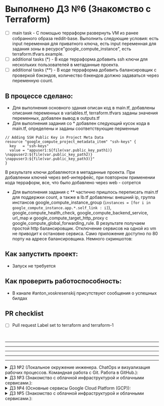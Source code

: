 # Выполнено ДЗ №6 (Знакомство с Terraform)

 - [ ] main task - С помощью терраформ развернуть VM из ранее собранного образа reddit-base. Выполнить следующие условия: есть input переменная для приватного ключа, есть input переменная для задания зоны в ресурсе"google_compute_instance", есть terraform.tfvars.example.
 - [ ] additional tasks (*) - В коде терраформа добавить ssh ключи для нескольких пользователей в метаданные проекта.
 - [ ] additional tasks (**) - В коде терраформа добавить балансировщик с проверкой бэкэндов, количество бэкендов должно задаваться через переменную count.

## В процессе сделано:
 - Для выполнения основного здания описан код в main.tf, добавлены описания переменных в variables.tf, terraform.tfvars заданы значения переменных, добавлен вывод в outputs.tf
 - Для выполнения задания со * добавлен следующий кусок кода в main.tf, определены и заданы соответствующие перменные
```
// Adding SSH Public Key in Project Meta Data
resource "google_compute_project_metadata_item" "ssh-keys" {
  key   = "ssh-keys"
  value = "appuser1:${file(var.public_key_path1)} \nappuser2:${file(var.public_key_path2)} \nappuser3:${file(var.public_key_path3)}"
}
```
В результате ключи добавляются в метаданные проекта. При добавлении ключей через веб-интерфейс, при повторном применении кода терраформ, все, что было добавлено через web - сотрется
 - Для выполнения задания с ** частично пришлось переписать main.tf для поддержки count, а также в lb.tf добавлены: внешний ip, группа инстансов google_compute_instance_group (```instances = [for i in google_compute_instance.app.*.self_link : i]```), google_compute_health_check, google_compute_backend_service, url_map и google_compute_target_http_proxy с google_compute_global_forwarding_rule. В результате получаем простой http балансировщик. Отключение сервисов на одной из vm не приводит к остановке сервиса. Само приложение доступно по 80 порту на адресе балансировщика. Немного скриншотов:


## Как запустить проект:
 - Запуск не требуется

## Как проверить работоспособность:
 - В канале #anton_voskresenskij присутствуют сообщения о успешных билдах

## PR checklist
 - [ ] Pull request Label set to terraform and terraform-1
<br>

---
---
---
---
---

<details>
<summary>ДЗ №2 (Локальное окружение инженера. ChatOps и визуализация рабочих процессов. Командная работа с Git. Работа в GitHub.):</summary>
<p align="justify">

# Выполнено ДЗ №2

 - [ ] main task

## В процессе сделано:
 - Добавлен хук pre-commit
 - Добавлен шаблон для последующих PR в GitHub
 - Репозиторий подключен к тестам в Travis

## Как запустить проект:
 - Запуск не требуется

## Как проверить работоспособность:
 - В канале #anton_voskresenskij присутствуют сообщения о успешных билдах

## PR checklist
 - [ ] Pull request Label set to play-travis

<br>
</p>
</details>

<details>
<summary>ДЗ №3 (Знакомство с облачной инфраструктурой и облачными сервисами.):</summary>
<p align="justify">

# Выполнено ДЗ №3

 - [ ] main task - подключение через бастион хост, добавление setupvpn.sh и cloud-bastion.ovpn в ветку cloud-bastion, в README.md указать ip
 - [ ] additional tasks - предложить решения по подключению к внутренней машине через бастион-хост в 1 строчку, предложить решения для подклчюения по алиасу, добавить сертификат Let's Encrypt

## В процессе сделано:
 - Создал виртуальные машины bastion и someinternalhost в регионе europe-west3-c. Получившиеся ip
```
bastion_IP = 35.207.115.233
someinternalhost_IP = 10.156.0.3
```
 - Установлен и настроен VPN-сервер Pritunl
 - По поводу подключения в одну строчку с рабочей машины - делаем вот так (предварительно нужно выполнить ```ssh-add ~/.ssh/appuser```):
 ```
 ssh -i ~/.ssh/appuser -t -A appuser@35.207.115.233 ssh 10.156.0.3
 ```
 - Вариант для подключения в виде ```ssh someinternalhost``` - делаем файлик .ssh/config со следующим содержимым:
 ```
 fyvaoldg@fyvaoldg-ProLiant-BL460c-Gen9:~$ cat .ssh/config
Host someinternalhost
        HostName 35.207.115.233
        Port 22
        User appuser
        IdentityFile /home/fyvaoldg/.ssh/appuser
        RequestTTY force
        RemoteCommand ssh 10.156.0.3
        ForwardAgent yes
 ```
 После чего становится возможным подключение напрямую коммандой ```ssh someinternalhost```

 - Добавил сертификат автоматически через кнопку Settings в панели управления Pritunl, указав адрес 35-207-115-233.sslip.io
 - Добавил ветку cloud-bastion и требуемые файлики соглсно методичке

## Как запустить проект:
 - Запуск не требуется

## Как проверить работоспособность:
 - В канале #anton_voskresenskij присутствуют сообщения о успешных билдах

## PR checklist
 - [ ] Pull request Label set to cloud-bastion
<br>

</p>
</details>



<details>
<summary>ДЗ №4 (Основные сервисы Google Cloud Platform (GCP)):</summary>
<p align="justify">

# Выполнено ДЗ №4

 - [ ] main task - Задеплоить тестовое приложение,запустить и проверить его работу.
 - [ ] additional tasks - Написать скрипты deploy.sh, install_mongodb.sh и install_ruby.sh. Написать startup script который будет запускаться при создании инстанса и полностью деплоить и запускать приложение. Добавить правило файрвола через gcloud.

## В процессе сделано:
 - Коммандой
```
gcloud compute firewall-rules create default-puma-server  --allow tcp:9292 --target-tags=puma-server --source-ranges=0.0.0.0/0
```
добавил правило файрволла для нашего тестовго приложения.
 - Коммандой
```
gcloud compute instances create reddit-app  --boot-disk-size=10GB   --image-family ubuntu-1604-lts   --image-project=ubuntu-os-cloud   --machine-type=g1-small   --tags puma-server   --restart-on-failure  --metadata-from-file startup-script=startupscript.sh
```
создал тестовую машину с автоматически выполняемым скриптом startupscript.sh после создания. Скрипт постарался сделать идемпотентным ( повторное применение не должно повторять всех действий :) )

Получились следующие данные для проверки:

```
testapp_IP = 35.246.237.88
testapp_port = 9292
```
 - Просто добавил deploy.sh, install_mongodb.sh и install_ruby.sh.

## Как запустить проект:
 - Запуск не требуется

## Как проверить работоспособность:
 - В канале #anton_voskresenskij присутствуют сообщения о успешных билдах

## PR checklist
 - [ ] Pull request Label set to GCP and cloud-testapp
<br>

</p>
</details>


<details>
<summary>ДЗ №5 (Знакомство с облачной инфраструктурой и облачными сервисами.):</summary>
<p align="justify">

# Выполнено ДЗ №5

 - [ ] main task - Создать и параметризировать с некоторыми обязательными параметрами шаблон Packer для создания образа VM с предустановленными ruby и mongodb.
 - [ ] additional tasks (*) - Создать bake образ VM при разворачивании которого на выходе получается сразу рабочее приложение.
 - [ ] additional tasks (*) - Сделать запуск VM через gcloud.

## В процессе сделано:
 - Сделан шаблон ubuntu16.json с указанием, что переменные ```project_id``` и  ```source_image``` являются обязательными. Переменные задаются в файлике variables.json. Также в шаблоне указаны скрипты, проводящие установку ruby и mongodb. Собран образ коммандой
```
packer build -var-file=variables.json ubuntu16.json
```
В результате получился образ reddit-base-1577267109
 - Для выполнения задания со * Сделан скрипт setupscript.sh и шаблон immutable.json. Скрипт setupscript.sh устанваливает ruby , mongodb и инсталирует приложение, а также добавляет systemd unit для приложения. Образ собирается коммандой
```
packer build -var-file=variables.json immutable.json
```
В результате получился образ reddit-full-1577267660
 - Добавил комманду запуска приложения с помощью gcloud в create-reddit-vm.sh
```
gcloud compute instances create reddit-app --zone=europe-west3-a --machine-type=f1-micro --tags=puma-server --image=reddit-full-1577267660 --image-project=infra-262405 --restart-on-failure
```

## Как запустить проект:
 - Запуск не требуется

## Как проверить работоспособность:
 - В канале #anton_voskresenskij присутствуют сообщения о успешных билдах

## PR checklist
 - [ ] Pull request Label set to packer-base and Packer
<br>


<br>

</p>
</details>
